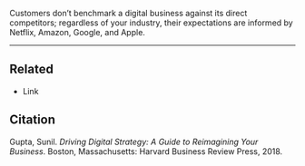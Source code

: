 Customers don’t benchmark a digital business against its direct competitors; regardless of your industry, their expectations are informed by Netflix, Amazon, Google, and Apple.

---
## Related
- Link

## Citation
Gupta, Sunil. *Driving Digital Strategy: A Guide to Reimagining Your Business*. Boston, Massachusetts: Harvard Business Review Press, 2018.